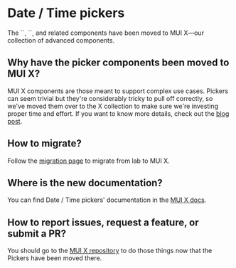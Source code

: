 # Date / Time pickers

<p class="description">The `<DatePicker>`, `<TimePicker>`, and related components have been moved to MUI X—our collection of advanced components.</p>

## Why have the picker components been moved to MUI X?

MUI X components are those meant to support complex use cases. Pickers can seem trivial but they're considerably tricky to pull off correctly, so we've moved them over to the X collection to make sure we're investing proper time and effort. If you want to know more details, check out the [blog post](/blog/lab-pickers-to-mui-x/).

## How to migrate?

Follow the [migration page](/x/react-date-pickers/migration/) to migrate from lab to MUI X.

## Where is the new documentation?

You can find Date / Time pickers' documentation in the [MUI X docs](/x/react-date-pickers/).

## How to report issues, request a feature, or submit a PR?

You should go to the [MUI X repository](https://github.com/mui/mui-x) to do those things now that the Pickers have been moved there.
